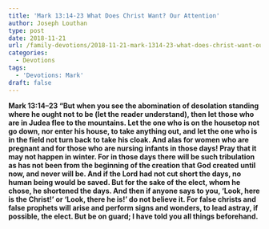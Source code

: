 ```yaml
---
title: 'Mark 13:14-23 What Does Christ Want? Our Attention'
author: Joseph Louthan
type: post
date: 2018-11-21
url: /family-devotions/2018-11-21-mark-1314-23-what-does-christ-want-our-a.md/
categories:
  - Devotions
tags:
  - 'Devotions: Mark'
draft: false
---
```

**Mark 13:14–23 “But when you see the abomination of desolation standing where he ought not to be (let the reader understand), then let those who are in Judea flee to the mountains. Let the one who is on the housetop not go down, nor enter his house, to take anything out, and let the one who is in the field not turn back to take his cloak. And alas for women who are pregnant and for those who are nursing infants in those days! Pray that it may not happen in winter. For in those days there will be such tribulation as has not been from the beginning of the creation that God created until now, and never will be. And if the Lord had not cut short the days, no human being would be saved. But for the sake of the elect, whom he chose, he shortened the days. And then if anyone says to you, ‘Look, here is the Christ!’ or ‘Look, there he is!’ do not believe it. For false christs and false prophets will arise and perform signs and wonders, to lead astray, if possible, the elect. But be on guard; I have told you all things beforehand.**